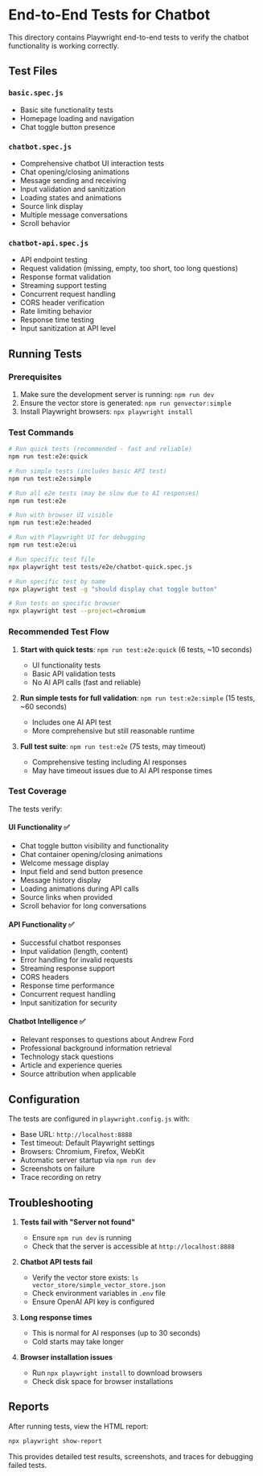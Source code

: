 # End-to-End Tests for Chatbot

This directory contains Playwright end-to-end tests to verify the chatbot functionality is working correctly.

## Test Files

### `basic.spec.js`
- Basic site functionality tests
- Homepage loading and navigation
- Chat toggle button presence

### `chatbot.spec.js`
- Comprehensive chatbot UI interaction tests
- Chat opening/closing animations
- Message sending and receiving
- Input validation and sanitization
- Loading states and animations
- Source link display
- Multiple message conversations
- Scroll behavior

### `chatbot-api.spec.js`
- API endpoint testing
- Request validation (missing, empty, too short, too long questions)
- Response format validation
- Streaming support testing
- Concurrent request handling
- CORS header verification
- Rate limiting behavior
- Response time testing
- Input sanitization at API level

## Running Tests

### Prerequisites
1. Make sure the development server is running: `npm run dev`
2. Ensure the vector store is generated: `npm run genvector:simple`
3. Install Playwright browsers: `npx playwright install`

### Test Commands

```bash
# Run quick tests (recommended - fast and reliable)
npm run test:e2e:quick

# Run simple tests (includes basic API test)
npm run test:e2e:simple

# Run all e2e tests (may be slow due to AI responses)
npm run test:e2e

# Run with browser UI visible
npm run test:e2e:headed

# Run with Playwright UI for debugging
npm run test:e2e:ui

# Run specific test file
npx playwright test tests/e2e/chatbot-quick.spec.js

# Run specific test by name
npx playwright test -g "should display chat toggle button"

# Run tests on specific browser
npx playwright test --project=chromium
```

### Recommended Test Flow

1. **Start with quick tests**: `npm run test:e2e:quick` (6 tests, ~10 seconds)
   - UI functionality tests
   - Basic API validation tests
   - No AI API calls (fast and reliable)

2. **Run simple tests for full validation**: `npm run test:e2e:simple` (15 tests, ~60 seconds)
   - Includes one AI API test
   - More comprehensive but still reasonable runtime

3. **Full test suite**: `npm run test:e2e` (75 tests, may timeout)
   - Comprehensive testing including AI responses
   - May have timeout issues due to AI API response times

### Test Coverage

The tests verify:

#### UI Functionality ✅
- Chat toggle button visibility and functionality
- Chat container opening/closing animations
- Welcome message display
- Input field and send button presence
- Message history display
- Loading animations during API calls
- Source links when provided
- Scroll behavior for long conversations

#### API Functionality ✅
- Successful chatbot responses
- Input validation (length, content)
- Error handling for invalid requests
- Streaming response support
- CORS headers
- Response time performance
- Concurrent request handling
- Input sanitization for security

#### Chatbot Intelligence ✅
- Relevant responses to questions about Andrew Ford
- Professional background information retrieval
- Technology stack questions
- Article and experience queries
- Source attribution when applicable

## Configuration

The tests are configured in `playwright.config.js` with:
- Base URL: `http://localhost:8888`
- Test timeout: Default Playwright settings
- Browsers: Chromium, Firefox, WebKit
- Automatic server startup via `npm run dev`
- Screenshots on failure
- Trace recording on retry

## Troubleshooting

1. **Tests fail with "Server not found"**
   - Ensure `npm run dev` is running
   - Check that the server is accessible at `http://localhost:8888`

2. **Chatbot API tests fail**
   - Verify the vector store exists: `ls vector_store/simple_vector_store.json`
   - Check environment variables in `.env` file
   - Ensure OpenAI API key is configured

3. **Long response times**
   - This is normal for AI responses (up to 30 seconds)
   - Cold starts may take longer

4. **Browser installation issues**
   - Run `npx playwright install` to download browsers
   - Check disk space for browser installations

## Reports

After running tests, view the HTML report:
```bash
npx playwright show-report
```

This provides detailed test results, screenshots, and traces for debugging failed tests.